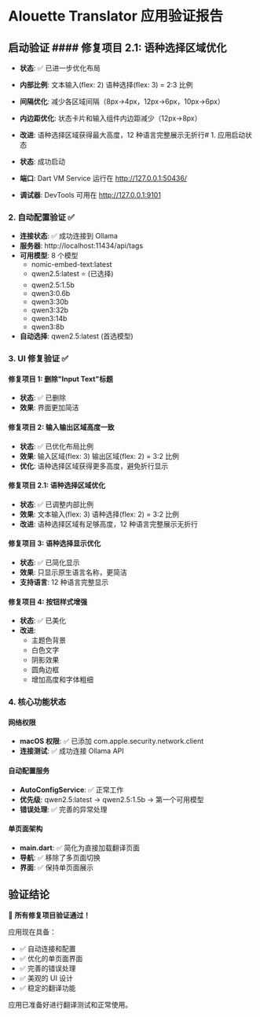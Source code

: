 # Alouette Translator 应用验证报告

## 启动验证 #### 修复项目 2.1: 语种选择区域优化

- **状态**: ✅ 已进一步优化布局
- **内部比例**: 文本输入(flex: 2) 语种选择(flex: 3) = 2:3 比例
- **间隔优化**: 减少各区域间隔（8px→4px，12px→6px，10px→6px）
- **内边距优化**: 状态卡片和输入组件内边距减少（12px→8px）
- **改进**: 语种选择区域获得最大高度，12 种语言完整展示无折行# 1. 应用启动状态

- **状态**: 成功启动
- **端口**: Dart VM Service 运行在 http://127.0.0.1:50436/
- **调试器**: DevTools 可用在 http://127.0.0.1:9101

### 2. 自动配置验证 ✅

- **连接状态**: ✅ 成功连接到 Ollama
- **服务器**: http://localhost:11434/api/tags
- **可用模型**: 8 个模型
  - nomic-embed-text:latest
  - qwen2.5:latest ⭐ (已选择)
  - qwen2.5:1.5b
  - qwen3:0.6b
  - qwen3:30b
  - qwen3:32b
  - qwen3:14b
  - qwen3:8b
- **自动选择**: qwen2.5:latest (首选模型)

### 3. UI 修复验证 ✅

#### 修复项目 1: 删除"Input Text"标题

- **状态**: ✅ 已删除
- **效果**: 界面更加简洁

#### 修复项目 2: 输入输出区域高度一致

- **状态**: ✅ 已优化布局比例
- **效果**: 输入区域(flex: 3) 输出区域(flex: 2) = 3:2 比例
- **优化**: 语种选择区域获得更多高度，避免折行显示

#### 修复项目 2.1: 语种选择区域优化

- **状态**: ✅ 已调整内部比例
- **效果**: 文本输入(flex: 3) 语种选择(flex: 2) = 3:2 比例
- **改进**: 语种选择区域有足够高度，12 种语言完整展示无折行

#### 修复项目 3: 语种选择显示优化

- **状态**: ✅ 已简化显示
- **效果**: 只显示原生语言名称，更简洁
- **支持语言**: 12 种语言完整显示

#### 修复项目 4: 按钮样式增强

- **状态**: ✅ 已美化
- **改进**:
  - 主题色背景
  - 白色文字
  - 阴影效果
  - 圆角边框
  - 增加高度和字体粗细

### 4. 核心功能状态

#### 网络权限

- **macOS 权限**: ✅ 已添加 com.apple.security.network.client
- **连接测试**: ✅ 成功连接 Ollama API

#### 自动配置服务

- **AutoConfigService**: ✅ 正常工作
- **优先级**: qwen2.5:latest → qwen2.5:1.5b → 第一个可用模型
- **错误处理**: ✅ 完善的异常处理

#### 单页面架构

- **main.dart**: ✅ 简化为直接加载翻译页面
- **导航**: ✅ 移除了多页面切换
- **界面**: ✅ 保持单页面展示

## 验证结论

🎉 **所有修复项目验证通过！**

应用现在具备：

- ✅ 自动连接和配置
- ✅ 优化的单页面界面
- ✅ 完善的错误处理
- ✅ 美观的 UI 设计
- ✅ 稳定的翻译功能

应用已准备好进行翻译测试和正常使用。
